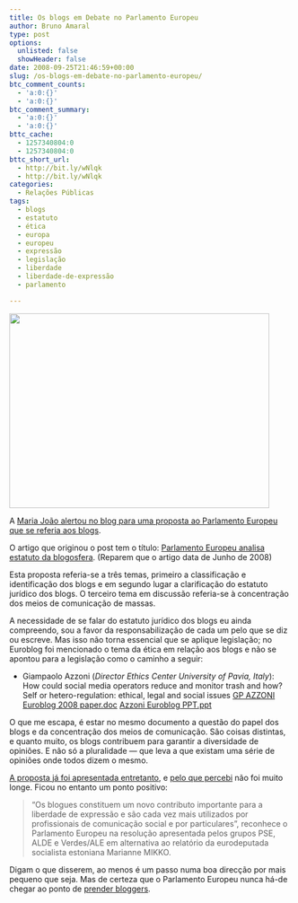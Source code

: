 ```yaml
---
title: Os blogs em Debate no Parlamento Europeu
author: Bruno Amaral
type: post
options:
  unlisted: false
  showHeader: false
date: 2008-09-25T21:46:59+00:00
slug: /os-blogs-em-debate-no-parlamento-europeu/
btc_comment_counts:
  - 'a:0:{}'
  - 'a:0:{}'
btc_comment_summary:
  - 'a:0:{}'
  - 'a:0:{}'
bttc_cache:
  - 1257340804:0
  - 1257340804:0
bttc_short_url:
  - http://bit.ly/wNlqk
  - http://bit.ly/wNlqk
categories:
  - Relações Públicas
tags:
  - blogs
  - estatuto
  - ética
  - europa
  - europeu
  - expressão
  - legislação
  - liberdade
  - liberdade-de-expressão
  - parlamento

---
```

[<img class="size-full frame wp-image-937 alignnone" title="Parlamento Europeu" src="/wp-content/uploads/2008/09/2289377358_ddd270409a1.jpg" alt="" width="463" height="347" srcset="/wp-content/uploads/2008/09/2289377358_ddd270409a1.jpg 500w, /wp-content/uploads/2008/09/2289377358_ddd270409a1.jpg 300w" sizes="(max-width: 463px) 100vw, 463px" />][1]

A [Maria João alertou no blog para uma proposta ao Parlamento Europeu que se referia aos blogs][2].

O artigo que originou o post tem o título: [Parlamento Europeu analisa estatuto da blogosfera][3]. (Reparem que o artigo data de Junho de 2008)

Esta proposta referia-se a três temas, primeiro a classificação e identificação dos blogs e em segundo lugar a clarificação do estatuto jurídico dos blogs. O terceiro tema em discussão referia-se à concentração dos meios de comunicação de massas.

A necessidade de se falar do estatuto jurídico dos blogs eu ainda compreendo, sou a favor da responsabilização de cada um pelo que se diz ou escreve. Mas isso não torna essencial que se aplique legislação; no Euroblog foi mencionado o tema da ética em relação aos blogs e não se apontou para a legislação como o caminho a seguir:

  * Giampaolo Azzoni (_Director Ethics Center University of Pavia, Italy_): How could social media operators reduce and monitor trash and how? Self or hetero-regulation: ethical, legal and social issues [GP AZZONI Euroblog 2008 paper.doc][4] [Azzoni Euroblog PPT.ppt][5]

O que me escapa, é estar no mesmo documento a questão do papel dos blogs e da concentração dos meios de comunicação. São coisas distintas, e quanto muito, os blogs contribuem para garantir a diversidade de opiniões. E não só a pluralidade — que leva a que existam uma série de opiniões onde todos dizem o mesmo.

[A proposta já foi apresentada entretanto][6], e [pelo que percebi][7] não foi muito longe. Ficou no entanto um ponto positivo:

> &#8220;Os blogues constituem um novo contributo importante para a liberdade de expressão e são cada vez mais utilizados por profissionais de comunicação social e por particulares&#8221;, reconhece o Parlamento Europeu na resolução apresentada pelos grupos PSE, ALDE e Verdes/ALE em alternativa ao relatório da eurodeputada socialista estoniana Marianne MIKKO.

Digam o que disserem, ao menos é um passo numa boa direcção por mais pequeno que seja. Mas de certeza que o Parlamento Europeu nunca há-de chegar ao ponto de [prender bloggers][8].

 [1]: http://flickr.com/photos/xaf/2289377358/
 [2]: http://jonasnuts.com/231879.html
 [3]: http://www.europarl.europa.eu/news/public.save/story_page/058-31021-161-06-24-909-20080605STO30955-2008-09-06-2008/default_pt.htm
 [4]: http://euroblog2008.pbwiki.com/f/GP+AZZONI+Euroblog+2008+paper.doc
 [5]: http://euroblog2008.pbwiki.com/f/Azzoni+Euroblog+PPT.ppt
 [6]: http://www.europarl.europa.eu/news/expert/infopress_page/039-37795-266-09-39-906-20080922IPR37794-22-09-2008-2008-true/default_pt.htm
 [7]: http://jonasnuts.com/232964.html#comentarios
 [8]: http://www.meiosepublicidade.pt/2008/09/24/bloguer-preso-na-malasia/